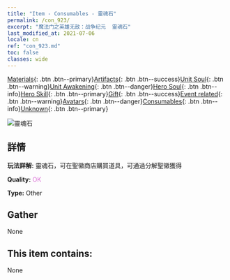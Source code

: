 ```yaml
---
title: "Item - Consumables - 靈魂石"
permalink: /con_923/
excerpt: "魔法门之英雄无敌：战争纪元  靈魂石"
last_modified_at: 2021-07-06
locale: cn
ref: "con_923.md"
toc: false
classes: wide
---
```

 [Materials](/ItemsCN/){: .btn .btn--primary}[Artifacts](/ItemsCN/Artifacts/){: .btn .btn--success}[Unit Soul](/ItemsCN/UnitSoul/){: .btn .btn--warning}[Unit Awakening](/ItemsCN/UnitAwakening/){: .btn .btn--danger}[Hero Soul](/ItemsCN/HeroSoul/){: .btn .btn--info}[Hero Skill](/ItemsCN/HeroSkill/){: .btn .btn--primary}[Gift](/ItemsCN/Gift/){: .btn .btn--success}[Event related](/ItemsCN/Events/){: .btn .btn--warning}[Avatars](/ItemsCN/Avatars/){: .btn .btn--danger}[Consumables](/ItemsCN/Consumables/){: .btn .btn--info}[Unknown](/ItemsCN/Unknown/){: .btn .btn--primary}

 ![靈魂石](/images/t/i_40011.png)

## 詳情
 **玩法詳解:** 靈魂石，可在聖徽商店購買道具，可通過分解聖徽獲得

 **Quality:** <span style="color: #DA70D6">OK</span>

 **Type:** Other

## Gather

  None

## This item contains:

  None

